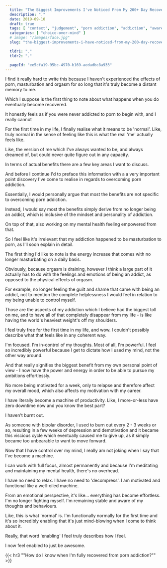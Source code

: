 ```yaml
---
  title: "The Biggest Improvements I've Noticed From My 200+ Day Recovery"
  description: "."
  date: 2019-09-10
  draft: true
  tags: [ "context", "judgement", "porn addiction", "addiction", "awareness", "awareness exercises", "perspective", "nofap", "neverfap", "neverfap deluxe" ]
  categories: [ "choice-over-mind" ]
  # image: "/images/face.jpg"
  slug: "the-biggest-improvements-i-have-noticed-from-my-200-day-recovery"

  tldr1: "."
  tldr2: "."

  pageId: "ee5cfa19-95bc-4970-b169-aedadbc8a933"
---
```




I find it really hard to write this because I haven't experienced the effects of porn, masturbation and orgasm for so long that it's truly become a distant memory to me.

Which I suppose is the first thing to note about what happens when you do eventually become recovered.

It honestly feels as if you were never addicted to porn to begin with, and I really cannot

For the first time in my life, I finally realise what it means to be 'normal'. Like, truly normal in the sense of feeling like this is what the real 'me' actually feels like.

Like, the version of me which I've always wanted to be, and always dreamed of, but could never quite figure out in any capacity.

In terms of actual benefits there are a few key areas I want to discuss.

And before I continue I'd to preface this information with a a very important point discovery I've come to realise in regards to overcoming porn addiction.

Essentially, I would personally argue that most the benefits are not specific to overcoming porn addiction.

Instead, I would say most the benefits simply derive from no longer being an addict, which is inclusive of the mindset and personality of addiction.

On top of that, also working on my mental health feeling empowered from that.

So I feel like it's irrelevant that my addiction happened to be masturbation to porn, as I'll soon explain in detail.

The first thing I'd like to note is the energy increase that comes with no longer masturbating on a daily basis.

Obviously, because orgasm is draining, however I think a large part of it actually has to do with the feelings and emotions of being an addict, as opposed to the physical effects of orgasm.

For example, no longer feeling the guilt and shame that came with being an addict, not to mention the complete helplessness I would feel in relation to my being unable to control myself.

Those are the aspects of my addiction which I believe had the biggest toll on me, and to have all of that completely disappear from my life - is like having the world's heaviest weight's off my shoulders.

I feel truly free for the first time in my life, and wow. I couldn't possibly describe what that feels like in any coherent way.

I'm focused. I'm in-control of my thoughts. Most of all, I'm powerful. I feel so incredibly powerful because I get to dictate how I used my mind, not the other way around.

And that really signifies the biggest benefit from my own personal point of view - I now have the power and energy in order to be able to pursue my ambitions effortlessly.

No more being motivated for a week, only to relapse and therefore affect my overall mood, which also affects my motivation with my career.

I have literally become a machine of productivity. Like, I more-or-less have zero downtime now and you know the best part?

I haven't burnt out.

As someone with bipolar disorder, I used to burn out every 2 - 3 weeks or so, resulting in a few weeks of depression and demotivation and it became this viscious cycle which eventually caused me to give up, as it simply became too unbearable to want to move forward.

Now that I have control over my mind, I really am not joking when I say that I've become a machine.

I can work with full focus, almost permanently and because I'm meditating and maintaining my mental health, there's no overhead.

I have no need to relax. I have no need to 'decompress'. I am motivated and functional like a well-oiled machine.

From an emotional perspective, it's like... everything has become effortless. I'm no longer fighting myself. I'm remaining stable and aware of my thoughts and behaviours.

Like, this is what 'normal' is. I'm functionally normally for the first time and it's so incredibly enabling that it's just mind-blowing when I come to think about it.

Really, that word 'enabling' I feel truly describes how I feel.

I now feel enabled to just be awesome.


{{< hr3 "\"How do I know when I'm fully recovered from porn addiction?\"" >}}


